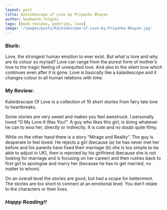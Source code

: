 ```yaml
---
layout: post
title: Kaleidoscope of Love by Priyanks Bhuyan 
author: bookworm_falguni
tags: [book-reviews, poetries, love]
image: '/images/posts/Kaleidoscope-of-Love-by-Priyanka-Bhuyan.jpg'
---
```

### **Blurb:**
Love, the strongest human emotion to ever exist. But what is love and why are its colour so myriad? Love can range from the purest form of mother’s love to the tragic feeling of unrequited love. And also to the silent love which continues even after it is gone. Love is basically like a kalaidescope and it changes colour in all human relations with time. 

### **My Review:**

Kaleidoscope Of Love is a collection of 10 short stories from fairy tale love to heartbreaks.

Some stories are very sweet and makes you feel awestruck. I personally loved “O My Love It Was You!“. A guy who likes this girl, is doing whatever he can to woo her, directly or indirectly. It is cute and no doubt quite filmy.

While on the other hand there is a story “Mirage and Reality“. The guy is desperate to feel loved. He rejects a girl (because (a) he has never met her before and his parents have fixed their marriage (b) she is too simple to be able to adjust in UK), then is rejected by his girlfriend (because she is not looking for marriage and  is focusing on her career) and then rushes back to first girl to apologise and marry her (because he has to get married, no matter to whom).

On an overall level the stories are good, but had a scope for betterment. The stories are too short to connect at an emotional level. You don’t relate to the characters or their lives.

### ***Happy Reading!!***
